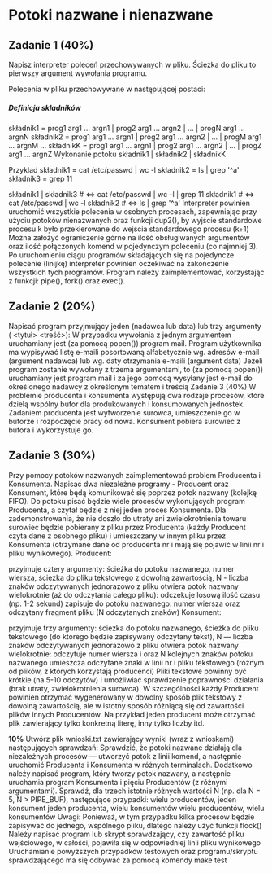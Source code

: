 # Potoki nazwane i nienazwane
## Zadanie 1 (40%)
Napisz interpreter poleceń przechowywanych w pliku. Ścieżka do pliku to pierwszy argument wywołania programu.

Polecenia w pliku przechowywane  w następującej postaci:

##### Definicja składników

składnik1 = prog1 arg1 ... argn1 | prog2 arg1 ... argn2 | ... | progN arg1 ... argnN
składnik2 = prog1 arg1 ... argn1 | prog2 arg1 ... argn2 | ... | progM arg1 ... argnM
...
składnikK = prog1 arg1 ... argn1 | prog2 arg1 ... argn2 | ... | progZ arg1 ... argnZ
Wykonanie potoku
składnik1 | składnik2 | składnikK

Przykład
składnik1 = cat /etc/passwd | wc -l
składnik2 = ls | grep '^a'
składnik3 = grep 11

składnik1 | składnik3 # ⇔ cat /etc/passwd | wc -l | grep 11
składnik1             # ⇔ cat /etc/passwd | wc -l
składnik2             # ⇔ ls | grep '^a'
Interpreter powinien uruchomić wszystkie polecenia w osobnych procesach, zapewniając przy użyciu potoków nienazwanych oraz funkcji dup2(), by wyjście standardowe procesu k było przekierowane do wejścia standardowego procesu (k+1)
Można założyć ograniczenie górne na ilość obsługiwanych argumentów oraz ilość połączonych komend w pojedynczym poleceniu (co najmniej 3).
Po uruchomieniu ciągu programów składających się na pojedyncze polecenie (linijkę) interpreter powinien oczekiwać na zakończenie wszystkich tych programów.
Program należy zaimplementować, korzystając z funkcji: pipe(), fork() oraz exec().

## Zadanie 2 (20%)
Napisać program przyjmujący jeden (nadawca lub data) lub trzy argumenty (<adresEmail> <tytuł> <treść>):
W przypadku wywołania z jednym argumentem uruchamiany jest (za pomocą popen()) program mail. Program użytkownika ma wypisywać listę e-maili posortowaną alfabetycznie wg. adresów e-mail (argument nadawca) lub wg. daty otrzymania e-maili (argument data)
Jeżeli program zostanie wywołany z trzema argumentami, to (za pomocą popen()) uruchamiany jest program mail i za jego pomocą wysyłany jest e-mail do określonego nadawcy z określonym tematem i treścią
Zadanie 3 (40%)
W problemie producenta i konsumenta występują dwa rodzaje procesów, które dzielą wspólny bufor dla produkowanych i konsumowanych jednostek. Zadaniem producenta jest wytworzenie surowca, umieszczenie go w buforze i rozpoczęcie pracy od nowa. Konsument pobiera surowiec z bufora i wykorzystuje go.

## Zadanie 3 (30%)

Przy pomocy potoków nazwanych zaimplementować problem Producenta i Konsumenta. Napisać dwa niezależne programy - Producent oraz Konsument, które będą komunikować się poprzez potok nazwany (kolejkę FIFO).  Do potoku pisać będzie wiele procesów wykonujących program Producenta, a czytał będzie z niej jeden proces Konsumenta. Dla zademonstrowania, że nie doszło do utraty ani zwielokrotnienia towaru surowiec będzie pobierany z pliku przez Producenta (każdy Producent czyta dane z osobnego pliku) i umieszczany w innym pliku przez Konsumenta (otrzymane dane od producenta nr i mają się pojawić w linii nr i pliku wynikowego).
Producent:

przyjmuje cztery argumenty: ścieżka do potoku nazwanego, numer wiersza, ścieżka do pliku tekstowego z dowolną zawartością, N - liczba znaków odczytywanych jednorazowo z pliku
otwiera potok nazwany
wielokrotnie (aż do odczytania całego pliku):
odczekuje losową ilość czasu (np. 1-2 sekund)
zapisuje do potoku nazwanego: numer wiersza oraz odczytany fragment pliku (N odczytanych znaków)
Konsument:

przyjmuje trzy argumenty: ścieżka do potoku nazwanego, ścieżka do pliku tekstowego (do którego będzie zapisywany odczytany tekst), N — liczba znaków odczytywanych jednorazowo z pliku
otwiera potok nazwany
wielokrotnie:
odczytuje numer wiersza i oraz N kolejnych znaków potoku nazwanego
umieszcza odczytane znaki w linii nr i pliku tekstowego (różnym od plików, z których korzystają producenci)
Pliki tekstowe powinny być krótkie (na 5-10 odczytów) i umożliwiać sprawdzenie poprawności działania (brak utraty, zwielokrotnienia surowca). W szczególności każdy Producent powinien otrzymać wygenerowany w dowolny sposób plik tekstowy z dowolną zawartością, ale w istotny sposób różniącą się od zawartości plików innych Producentów. Na przykład jeden producent może otrzymać plik zawierający tylko konkretną literę, inny tylko liczby itd.

**10%**
Utwórz plik wnioski.txt zawierający wyniki (wraz z wnioskami) następujących sprawdzań:
Sprawdzić, że potoki nazwane działają dla niezależnych procesów — utworzyć potok z linii komend, a następnie uruchomić Producenta i Konsumenta w różnych terminalach. Dodatkowo należy napisać program, który tworzy potok nazwany, a następnie uruchamia program Konsumenta i pięciu Producentów (z różnymi argumentami).
Sprawdź, dla trzech istotnie różnych wartości N (np. dla N = 5, N > PIPE_BUF), następujące przypadki:
wielu producentów, jeden konsument
jeden producenta, wielu konsumentów
wielu producentów, wielu konsumentów
Uwagi:
Ponieważ, w tym przypadku kilka procesów będzie zapisywać do jednego, wspólnego pliku, dlatego należy użyć funkcji flock()
Należy napisać program lub skrypt sprawdzający, czy zawartość pliku wejściowego, w całości, pojawiła się w odpowiedniej linii pliku wynikowego
Uruchamianie powyższych przypadków testowych oraz programu/skryptu sprawdzającego  ma się odbywać za pomocą komendy make test